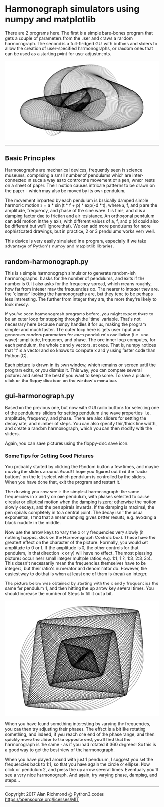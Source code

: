 # Harmonograph simulators using numpy and matplotlib

There are 2 programs here. The first is a simple bare-bones program that gets a couple of parameters from the user and draws a random harmonograph. The second is a full-fledged GUI with buttons and sliders to allow the creation of user-specified harmonographs, or random ones that can be used as a starting point for user adjustments.

![harmonograph](Harmonographs/harmonograph.jpeg)

* * *
## Basic Principles

Harmonographs are mechanical devices, frequently seen in science museums, comprising a small number of pendulums which are inter-connected in such a way as to control the movement of a pen, which rests on a sheet of paper. Their motion causes intricate patterns to be drawn on the paper - which may also be moved by its own pendulum.

The movement imparted by each pendulum is basically damped simple harmonic motion x = a * sin (t * f + p) * exp(-d * t), where a, f, and p are the amplitude, frequency, and phase of the sine wave. t is time, and d is a damping factor due to friction and air resistance. An orthogonal pendulum can add motion in the y axis, with different values of a, f, and p (d could also be different but we'll ignore that). We can add more pendulums for more sophisticated drawings, but in practice, 2 or 3 pendulums works very well.

This device is very easily simulated in a program, especially if we take advantage of Python's numpy and matplotlib libraries.

## random-harmonograph.py

This is a simple harmonograph simulator to generate random-ish harmonographs. It asks for the number of pendulums, and exits if the number is 0\. It also asks for the frequency spread, which means roughly, how far from integer may the frequencies go. The nearer to integer they are, the 'cleaner' looking the harmonographs are, but they tend to be perhaps less interesting. The further from integer they are, the more they're likely to look messy.

If you've seen harmonograph programs before, you might expect there to be an outer loop for stepping through the 'time' variable. That's not necessary here because numpy handles it for us, making the program simpler and much faster. The outer loop here is gets user input and generates random parameters for each pendulum's oscillation (i.e. sine wave): amplitude, frequency, and phase. The one inner loop computes, for each pendulum, the whole x and y vectors, at once. That is, numpy notices that 't' is a vector and so knows to compute x and y using faster code than Python (C).

Each picture is drawn in its own window, which remains on screen until the program exits, or you dismiss it. This way, you can compare several pictures and select the best if you want to keep some. To save a picture, click on the floppy disc icon on the window's menu bar.

## gui-harmonograph.py

Based on the previous one, but now with GUI radio buttons for selecting one of the pendulums, sliders for setting pendulum sine wave properties, i.e. amplitude, frequency, and phase. There are also sliders for setting the decay rate, and number of steps. You can also specify thin/thick line width, and create a random harmonograph, which you can then modify with the sliders.

Again, you can save pictures using the floppy-disc save icon.

### Some Tips for Getting Good Pictures

You probably started by clicking the Random button a few times, and maybe moving the sliders around. Good! I hope you figured out that the 'radio buttons' on the left select which pendulum is controlled by the sliders. When you have done that, exit the program and restart it. 

The drawing you now see is the simplest harmonograph: the same frequencies in x and y on one pendulum, with phases selected to cause circular or elliptical motion when the damping is zero; otherwise the motion slowly decays, and the pen spirals inwards. If the damping is maximal, the pen spirals completely in to a central point. The decay isn't the usual exponential, I find that a linear damping gives better results, e.g. avoiding a black muddle in the middle.

Now use the arrow keys to vary the x or y frequencies very slowly (if nothing happes, click on the Harmonograph Controls box). These have the greatest effect on the character of the picture. Normally, you would set amplitude to 0 or 1. If the amplitude is 0, the other controls for that pendulum, in that direction (x or y) will have no effect. The most pleasing pictures occur near small integer multiple ratios, e.g. 1:1, 1:2, 1:3, 2:3, 3:4. This doesn't necessarily mean the frequencies themselves have to be integers, but their ratio's numerator and denominator do. However, the easiest way to do that is when at least one of them is (near) an integer.

The picture below was obtained by starting with the x and y frequencies the same for pendulum 1, and then hitting the up arrow key several times. You should increase the number of Steps to fill it out a bit.

![harmonograph](Harmonographs/harmonograph-3.jpeg)

When you have found something interesting by varying the frequencies, you can then try adjusting their phases. The effect is a bit like rotating something, and indeed, if you reach one end of the phase range, and then quickly move the slider to the opposite end, you'll find that the harmonograph is the same - as if you had rotated it 360 degrees! So this is a good way to get the best view of the harmonograph.

When you have played around with just 1 pendulum, I suggest you set the frequencies back to 1:1, so that you have again the circle or ellipse. Now click on pendulum 2, and press the up arrow several times. Eventually you'll see a very nice harmonograph. And again, try varying phase, damping, and steps...

* * *
Copyright 2017 Alan Richmond @ Python3.codes https://opensource.org/licenses/MIT

